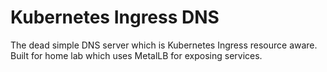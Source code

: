 # Kubernetes Ingress DNS

The dead simple DNS server which is Kubernetes Ingress resource aware.
Built for home lab which uses MetalLB for exposing services.
